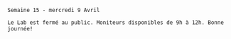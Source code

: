     Semaine 15 - mercredi 9 Avril
    
    Le Lab est fermé au public. Moniteurs disponibles de 9h à 12h. Bonne journée!
   